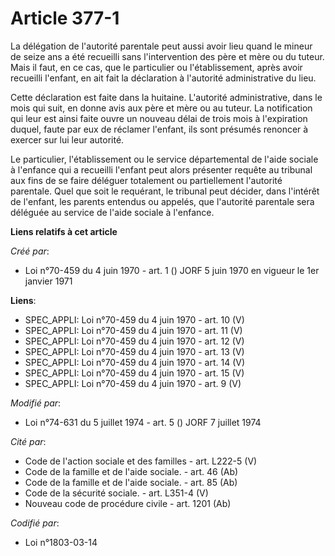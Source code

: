 # Article 377-1

La délégation de l'autorité parentale peut aussi avoir lieu quand le mineur de seize ans a été recueilli sans l'intervention
des père et mère ou du tuteur. Mais il faut, en ce cas, que le particulier ou l'établissement, après avoir recueilli
l'enfant, en ait fait la déclaration à l'autorité administrative du lieu.

Cette déclaration est faite dans la huitaine. L'autorité administrative, dans le mois qui suit, en donne avis aux père et
mère ou au tuteur. La notification qui leur est ainsi faite ouvre un nouveau délai de trois mois à l'expiration duquel, faute
par eux de réclamer l'enfant, ils sont présumés renoncer à exercer sur lui leur autorité.

Le particulier, l'établissement ou le service départemental de l'aide sociale à l'enfance qui a recueilli l'enfant peut alors
présenter requête au tribunal aux fins de se faire déléguer totalement ou partiellement l'autorité parentale. Quel que soit
le requérant, le tribunal peut décider, dans l'intérêt de l'enfant, les parents entendus ou appelés, que l'autorité parentale
sera déléguée au service de l'aide sociale à l'enfance.

**Liens relatifs à cet article**

_Créé par_:

  - Loi n°70-459 du 4 juin 1970 - art. 1 () JORF 5 juin 1970 en vigueur le 1er janvier 1971

**Liens**:

  - SPEC_APPLI: Loi n°70-459 du 4 juin 1970 - art. 10 (V)
  - SPEC_APPLI: Loi n°70-459 du 4 juin 1970 - art. 11 (V)
  - SPEC_APPLI: Loi n°70-459 du 4 juin 1970 - art. 12 (V)
  - SPEC_APPLI: Loi n°70-459 du 4 juin 1970 - art. 13 (V)
  - SPEC_APPLI: Loi n°70-459 du 4 juin 1970 - art. 14 (V)
  - SPEC_APPLI: Loi n°70-459 du 4 juin 1970 - art. 15 (V)
  - SPEC_APPLI: Loi n°70-459 du 4 juin 1970 - art. 9 (V)

_Modifié par_:

  - Loi n°74-631 du 5 juillet 1974 - art. 5 () JORF 7 juillet 1974

_Cité par_:

  - Code de l'action sociale et des familles - art. L222-5 (V)
  - Code de la famille et de l'aide sociale. - art. 46 (Ab)
  - Code de la famille et de l'aide sociale. - art. 85 (Ab)
  - Code de la sécurité sociale. - art. L351-4 (V)
  - Nouveau code de procédure civile - art. 1201 (Ab)

_Codifié par_:

  - Loi n°1803-03-14
